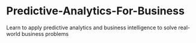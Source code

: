 # Predictive-Analytics-For-Business
Learn to apply predictive analytics and business intelligence to solve real-world business problems
